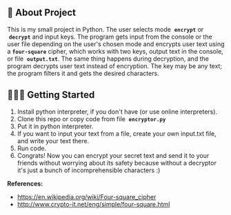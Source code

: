 ## 📜 About Project
This is my small project in Python. The user selects mode &nbsp;**`encrypt`** or &nbsp;**`decrypt`** and input keys. The program gets input from the console or the user file depending on the user's chosen mode and encrypts user text using a **`four-square`** cipher, which works with two keys, output text in the console, or file &nbsp;**`output.txt`**. The same thing happens during decryption, and the program decrypts user text instead of encryption. The key may be any text; the program filters it and gets the desired characters.

## 👨🏻‍💻 Getting Started
1. Install python interpreter, if you don't have (or use online interpreters).
2. Clone this repo or copy code from file &nbsp;**`encryptor.py`**
3. Put it in python interpreter.
4. If you want to input your text from a file, create your own input.txt file, and write your text there.
5. Run code.
6. Congrats! Now you can encrypt your secret text and send it to your friends without worrying about its safety because without a decryptor it's just a bunch of incomprehensible characters :)

**References:**
* https://en.wikipedia.org/wiki/Four-square_cipher
* http://www.crypto-it.net/eng/simple/four-square.html
